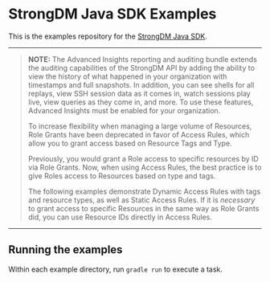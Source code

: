 # StrongDM Java SDK Examples

This is the examples repository for the [StrongDM Java SDK](https://github.com/strongdm/strongdm-sdk-java).

---
> **NOTE:**
> The Advanced Insights reporting and auditing bundle extends the auditing capabilities of the StrongDM API by adding the ability to view the history of what happened in your organization with timestamps and full snapshots. In addition, you can see shells for all replays, view SSH session data as it comes in, watch sessions play live, view queries as they come in, and more. To use these features, Advanced Insights must be enabled for your organization.
>
> To increase flexibility when managing a large volume of Resources, Role Grants have been deprecated in favor of Access Rules, which allow you to grant access based on Resource Tags and Type.
>
> Previously, you would grant a Role access to specific resources by ID via Role Grants. Now, when using Access Rules, the best practice is to give Roles access to Resources based on  type and tags.
>
>The following examples demonstrate Dynamic Access Rules with tags and resource types, as well as Static Access Rules. If it is _necessary_ to grant access to specific Resources in the same way as Role Grants did, you can use Resource IDs directly in Access Rules.
---

## Running the examples

Within each example directory, run `gradle run` to execute a task.
